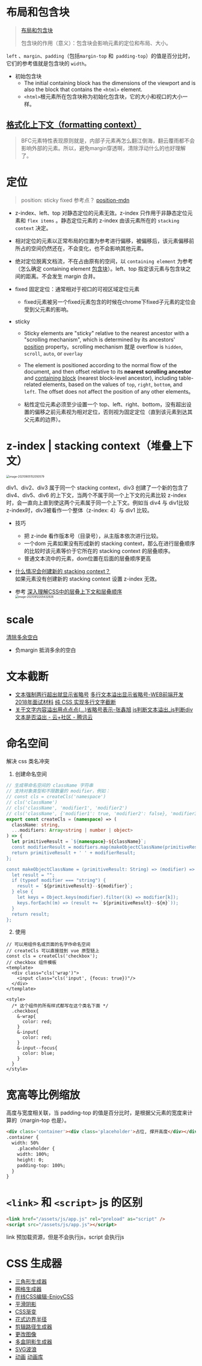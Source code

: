 # 布局和包含块

> [布局和包含块](https://developer.mozilla.org/en-US/docs/Web/CSS/Containing_block#identifying_the_containing_block)  
>
> 包含块的作用（意义）：包含块会影响元素的定位和布局、大小。

`left` 、`margin`、`padding`（包括`margin-top` 和` padding-top`）的值是百分比时，它们的参考值就是包含块的 `width`。

- 初始包含块
  - The initial containing block has the dimensions of the viewport and is also the block that contains the `<html>` element.
  - `<html>`根元素所在包含块称为初始化包含块，它的大小和视口的大小一样。

## [格式化上下文（formatting context）](https://developer.mozilla.org/en-US/docs/Web/Guide/CSS/Block_formatting_context)  

> BFC元素特性表现原则就是，内部子元素再怎么翻江倒海，翻云覆雨都不会影响外部的元素。所以，避免margin穿透啊，清除浮动什么的也好理解了。

# 定位

> position: sticky fixed 参考点？
> [position-mdn](https://developer.mozilla.org/en-US/docs/Web/CSS/position) 

- z-index、left、top 对静态定位的元素无效。z-index 只作用于非静态定位元素和 `flex items` 。静态定位元素的 z-index 由该元素所在的 `stacking context` 决定。	

- 相对定位的元素以正常布局的位置为参考进行偏移，被偏移后，该元素偏移前所占的空间仍然还在，不会变化，也不会影响其他元素。

- 绝对定位脱离文档流，不在占由原有的空间，以 `containing element` 为参考（怎么确定 containing element [包含块](https://developer.mozilla.org/en-US/docs/Web/CSS/Containing_block#identifying_the_containing_block)）。left、top 指定该元素与包含块之间的距离。不会发生 margin 合并。

- fixed 固定定位：通常相对于视口的可视区域定位元素
  - fixed元素被另一个fixed元素包含的时候在chrome下fixed子元素的定位会受到父元素的影响。

- sticky
  - Sticky elements are "sticky" relative to the nearest ancestor with a "scrolling mechanism", which is determined by its ancestors' [position](https://developer.mozilla.org/en-US/docs/Web/CSS/position) property。scrolling mechanism 就是 overflow  is  `hidden`, `scroll`, `auto`, or `overlay`
  
  - The element is positioned according to the normal flow of the document, and then offset relative to its **nearest scrolling ancestor** and [containing block](https://developer.mozilla.org/en-US/docs/Web/CSS/Containing_block) (nearest block-level ancestor), including table-related elements, based on the values of `top`, `right`, `bottom`, and `left`. The offset does not affect the position of any other elements。
  
  - 粘性定位元素必须至少设置一个 top、left、right、bottom，没有超出设置的偏移之前元素视为相对定位，否则视为固定定位（直到该元素到达其父元素的边界）。


# z-index | stacking context（堆叠上下文）

<img src="assets/总结/image-20210905152050579.png" alt="image-20210905152050579" style="zoom:50%;" />  

div1、div2、div3 属于同一个 stacking context，div3 创建了一个新的包含了div4、div5、div6 的上下文，当两个不属于同一个上下文的元素比较 z-index 时，会一直向上直到使这两个元素属于同一个上下文。例如当 div4 与 div1比较 z-index时，div3被看作一个整体（z-index: 4）与 div1 比较。

- 技巧
  - 把 z-inde 看作版本号（目录号），从主版本依次进行比较。
  - 一个dom 元素如果没有形成新的 stacking context，那么在进行层叠顺序的比较时该元素等价于它所在的 stacking context 的层叠顺序。
  - 普通文本流中的元素，dom位置在后面的层叠顺序更高

- [什么情况会创建新的 stacking context？](https://developer.mozilla.org/en-US/docs/Web/CSS/CSS_Positioning/Understanding_z_index/The_stacking_context)  
  如果元素没有创建新的 stacking context 设置 z-index 无效。

- 参考
  [深入理解CSS中的层叠上下文和层叠顺序](https://www.zhangxinxu.com/wordpress/2016/01/understand-css-stacking-context-order-z-index/?shrink=1)  
  <img src="assets/总结/image-20210912205432926.png" alt="image-20210912205432926" style="zoom:50%;" />  

# scale

[清除多余空白](https://jsfiddle.net/t5utds44/7)  

- 负margin 抵消多余的空白


# 文本截断 

- [文本强制两行超出就显示省略号](https://blog.csdn.net/Tracy_frog/article/details/77881808) 
  [多行文本溢出显示省略号-WEB前端开发](https://www.html.cn/archives/5206) 
  [2018年面试材料](https://mp.weixin.qq.com/s/GPQYKF-2wfBltrgziYTuRA ) 
  [纯 CSS 实现多行文字截断](https://mp.weixin.qq.com/s/QT1oyc-AUIqx_tOb8J6n-A) 
- [关于文字内容溢出用点点点(…)省略号表示-张鑫旭](https://www.zhangxinxu.com/wordpress/2009/09/%E5%85%B3%E4%BA%8E%E6%96%87%E5%AD%97%E5%86%85%E5%AE%B9%E6%BA%A2%E5%87%BA%E7%94%A8%E7%82%B9%E7%82%B9%E7%82%B9-%E7%9C%81%E7%95%A5%E5%8F%B7%E8%A1%A8%E7%A4%BA/#zxx_f) 
  [js判断文本溢出_js判断div文本是否溢出 - 云+社区 - 腾讯云](https://cloud.tencent.com/developer/information/js%E5%88%A4%E6%96%AD%E6%96%87%E6%9C%AC%E6%BA%A2%E5%87%BA) 

# 命名空间

解决 css 类名冲突

1. 创建命名空间

```ts
// 生成带命名空间的 className 字符串
// 支持对象类型和不限数量的 modifier，例如：
// const cls = createCls('namespace')
// cls('className')
// cls('className', 'modifier1', 'modifier2')
// cls('className', {'modifier1': true, 'modifier2': false}, 'modifier3')
export const createCls = (namespace) => (
  className: string,
  ...modifiers: Array<string | number | object>
) => {
  let primitiveResult = `${namespace}-${className}`;
  const modifierResult = modifiers.map(makeObjectClassName(primitiveResult)).join(' ');
  return primitiveResult + ' ' + modifierResult;
};

const makeObjectClassName = (primitiveResult: String) => (modifier) => {
  let result = "";
  if (typeof modifier === "string") {
    result = `${primitiveResult}--${modifier}`;
  } else {
    let keys = Object.keys(modifier).filter((k) => modifier[k]);
    keys.forEach((m) => (result += `${primitiveResult}--${m}`));
  }
  return result;
};
```

2. 使用

```vue
// 可以用组件名或页面的名字作命名空间
// createCls 可以直接挂到 vue 原型链上
const cls = createCls('checkbox');
// checkbox 组件模板
<template>
  <div class="cls('wrap')">
    <input class="cls('input', {focus: true})"/>
  </div>
</template>

<style>
  /* 这个组件的所有样式都写在这个类名下面 */
  .checkbox{
    &-wrap{
      color: red;
    }
    &-input{
      color: red;
    }
    &-input--focus{
      color: blue;
    }
  }
</style>
```

# 宽高等比例缩放

高度与宽度相关联，当 padding-top 的值是百分比时，是根据父元素的宽度来计算的（margin-top 也是）。

```html
<div class='container'><div class='placeholder'>占位, 撑开高度</div></div>
.container {
  width: 50%
	.placeholder {
    width: 100%;
    height: 0;
    padding-top: 100%;
  }
}
```

# `<link>` 和 `<script>` js 的区别

```html
<link href="/assets/js/app.js" rel="preload" as="script" />
<script src="/assets/js/app.js"></script>
```

link 预加载资源，但是不会执行js，script 会执行js

# CSS 生成器

- [三角形生成器](http://tool.uis.cc/sjmaker/)  
- [网格生成器](https://cssgrid-generator.netlify.app/)  
- [在线CSS编辑-EnjoyCSS](https://enjoycss.com/) 
- [平滑阴影](https://shadows.brumm.af/)  
- [CSS渐变](https://cssgradient.io/)  
- [花式边界半径](https://9elements.github.io/fancy-border-radius/)  
- [剪辑路径生成器](https://bennettfeely.com/clippy/)  
- [更改图像](https://neumorphism.io/#e0e0e0)  
- [多盒阴影生成器](https://htmlcssfreebies.com/box-shadow-generator-multiple/)  
- [SVG波浪](https://getwaves.io/) 
- [动画](https://angrytools.com/css/animation/)  [动画库](https://segmentfault.com/a/1190000023471689) 



